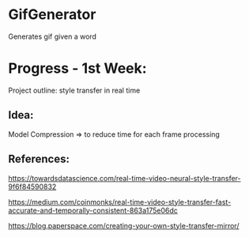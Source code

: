 # GifGenerator
Generates gif given a word

# Progress - 1st Week:
Project outline: style transfer in real time



## Idea: 
Model Compression => to reduce time for each frame processing

## References:
https://towardsdatascience.com/real-time-video-neural-style-transfer-9f6f84590832

https://medium.com/coinmonks/real-time-video-style-transfer-fast-accurate-and-temporally-consistent-863a175e06dc

https://blog.paperspace.com/creating-your-own-style-transfer-mirror/
